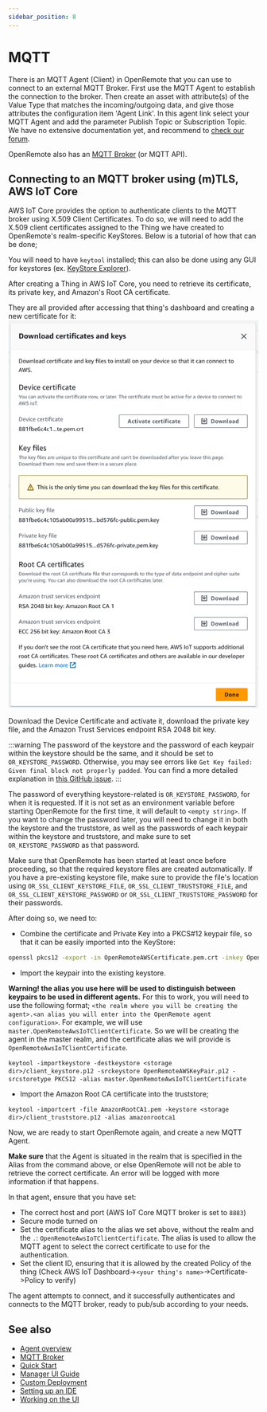 ```yaml
---
sidebar_position: 8
---
```


# MQTT

There is an MQTT Agent (Client) in OpenRemote that you can use to connect to an external MQTT Broker. First use the MQTT
Agent to establish the connection to the broker. Then create an asset with attribute(s) of the Value Type that matches
the incoming/outgoing data, and give those attributes the configuration item 'Agent Link'. In this agent link select
your MQTT Agent and add the parameter Publish Topic or Subscription Topic. We have no extensive documentation yet,
and recommend to [check our forum](https://forum.openremote.io/t/mqtt-agents-publish-subscription/985).

OpenRemote also has an [MQTT Broker](../manager-apis.md#mqtt-api-mqtt-broker) (or MQTT API).

## Connecting to an MQTT broker using (m)TLS, AWS IoT Core

AWS IoT Core provides the option to authenticate clients to the MQTT broker using X.509 Client Certificates. To do so,
we will need to add the X.509 client certificates assigned to the Thing we have created to OpenRemote's realm-specific
KeyStores. Below is a tutorial of how that can be done;

You will need to have `keytool` installed; this can also be done using any GUI for keystores (ex. [KeyStore Explorer](https://github.com/kaikramer/keystore-explorer)).

After creating a Thing in AWS IoT Core, you need to retrieve its certificate, its private key, and Amazon's Root CA certificate.

They are all provided after accessing that thing's dashboard and creating a new certificate for it: ![img.png](img/aws-iot-mqtt-broker-download-links.png)

Download the Device Certificate and activate it, download the private key file, and the Amazon Trust Services endpoint RSA 2048 bit key.

:::warning
The password of the keystore and the password of each keypair within the keystore should be the same, and it should be set to `OR_KEYSTORE_PASSWORD`. Otherwise, you may see errors like `Get Key failed: Given final block not properly padded`. You can find a more detailed explanation in [this GitHub issue](https://github.com/openremote/openremote/issues/2093).
:::

The password of everything keystore-related is `OR_KEYSTORE_PASSWORD`, for when it is requested. If it is not set as an environment variable before starting OpenRemote for the first time, it will default to `<empty string>`. If you want to change the password later, you will need to change it in both the keystore and the truststore, as well as the passwords of each keypair within the keystore and truststore, and make sure to set `OR_KEYSTORE_PASSWORD` as that password.

Make sure that OpenRemote has been started at least once before proceeding, so that the required keystore files are created automatically. If you have a pre-existing keystore file, make sure to provide the file's location using `OR_SSL_CLIENT_KEYSTORE_FILE`, `OR_SSL_CLIENT_TRUSTSTORE_FILE`, and `OR_SSL_CLIENT_KEYSTORE_PASSWORD` or `OR_SSL_CLIENT_TRUSTSTORE_PASSWORD` for their passwords.



After doing so, we need to:
- Combine the certificate and Private Key into a PKCS#12 keypair file, so that it can be easily imported into the KeyStore:
```bash 
openssl pkcs12 -export -in OpenRemoteAWSCertificate.pem.crt -inkey OpenRemoteAWSPrivate.key -out OpenRemoteAWSKeyPair.p12 -name openremoteagent
```
- Import the keypair into the existing keystore.

**Warning! the alias you use here will be used to distinguish between keypairs to be used in different agents.** For this to work, you will need to use the following format; `<the realm where you will be creating the agent>.<an alias you will enter into the OpenRemote agent configuration>`. For example, we will use `master.OpenRemoteAwsIoTClientCertificate`. So we will be creating the agent in the master realm, and the certificate alias we will provide is `OpenRemoteAwsIoTClientCertificate`.
```shell
keytool -importkeystore -destkeystore <storage dir>/client_keystore.p12 -srckeystore OpenRemoteAWSKeyPair.p12 -srcstoretype PKCS12 -alias master.OpenRemoteAwsIoTClientCertificate
```
- Import the Amazon Root CA certificate into the truststore;
```shell
keytool -importcert -file AmazonRootCA1.pem -keystore <storage dir>/client_truststore.p12 -alias amazonrootca1
```

Now, we are ready to start OpenRemote again, and create a new MQTT Agent.

**Make sure** that the Agent is situated in the realm that is specified in the Alias from the command above, or else OpenRemote will not be able to retrieve the correct certificate. An error will be logged with more information if that happens.

In that agent, ensure that you have set:
- The correct host and port (AWS IoT Core MQTT broker is set to `8883`)
- Secure mode turned on
- Set the certificate alias to the alias we set above, without the realm and the `.`: `OpenRemoteAwsIoTClientCertificate`. The alias is used to allow the MQTT agent to select the correct certificate to use for the authentication.
- Set the client ID, ensuring that it is allowed by the created Policy of the thing (Check AWS IoT Dashboard->`<your thing's name>`->Certificate->Policy to verify)

The agent attempts to connect, and it successfully authenticates and connects to the MQTT broker, ready to pub/sub according to your needs.

## See also

- [Agent overview](overview.md)
- [MQTT Broker](../manager-apis.md#mqtt-api-mqtt-broker)
- [Quick Start](https://github.com/openremote/openremote/blob/master/README.md)
- [Manager UI Guide](../manager-ui/manager-ui.md)
- [Custom Deployment](../deploying/custom-deployment.md)
- [Setting up an IDE](../../developer-guide/setting-up-an-ide.md)
- [Working on the UI](../../developer-guide/working-on-ui-and-apps.md)
